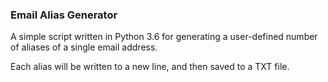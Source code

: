 ### Email Alias Generator

A simple script written in Python 3.6 for generating a user-defined number of aliases of a single email address.

Each alias will be written to a new line, and then saved to a TXT file.
